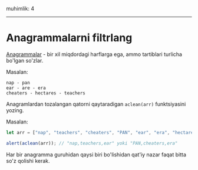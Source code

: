 muhimlik: 4

---

# Anagrammalarni filtrlang

[Anagrammalar](https://en.wikipedia.org/wiki/Anagram) - bir xil miqdordagi harflarga ega, ammo tartiblari turlicha bo'lgan so'zlar.

Masalan:

```
nap - pan
ear - are - era
cheaters - hectares - teachers
```

Anagramlardan tozalangan qatorni qaytaradigan `aclean(arr)` funktsiyasini yozing.

Masalan:

```js
let arr = ["nap", "teachers", "cheaters", "PAN", "ear", "era", "hectares"];

alert(aclean(arr)); // "nap,teachers,ear" yoki "PAN,cheaters,era"
```

Har bir anagramma guruhidan qaysi biri bo'lishidan qat'iy nazar faqat bitta so'z qolishi kerak.
